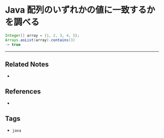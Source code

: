 # Java 配列のいずれかの値に一致するかを調べる
```java
Integer[] array = {1, 2, 3, 4, 5};  
Arrays.asList(array).contains(3)  
-> true
```

---
## Related Notes
- 

## References
- 

## Tags
- `java` 